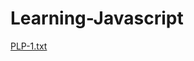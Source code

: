 # Learning-Javascript
[PLP-1.txt](https://github.com/mollycabs/Learning-Javascript/files/7136759/PLP-1.txt)
